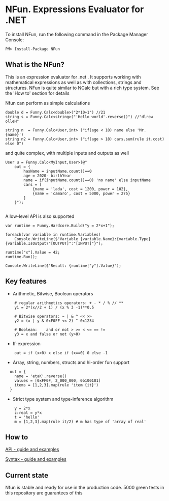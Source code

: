 # NFun. Expressions Evaluator for .NET

To install NFun, run the following command in the Package Manager Console:

```
PM> Install-Package NFun 
```

## What is the NFun?

This is an expression evaluator for .net . It supports working with mathematical expressions as well as with collections, strings and structures. NFun is quite similar to NCalc but with a rich type system.
See the 'How to' section for details

Nfun can perform as simple calculations
```
double d = Funny.Calc<double>("2*10+1") //21  
string s = Funny.Calc<string>("'Hello world'.reverse()") //"dlrow olleH"

string n  = Funny.Calc<User,int> ("if(age < 18) name else 'Mr. {name}')  
string n2 = Funny.Calc<User,int> ("if(age > 18) cars.sum(rule it.cost) else 0")
```

and quite complex, with multiple inputs and outputs as well
```
User u = Funny.Calc<MyInput,User>(@"
	out = {
		hasName = inputName.count()==0
		age = 2020- birthYear
		name = if(inputName.count()==0) 'no name' else inputName
		cars = [
			{name = 'lada', cost = 1200, power = 102},
			{name = 'camaro', cost = 5000, power = 275}
		]
	}");
				     
```
A low-level API is also supported
```
var runtime = Funny.Hardcore.Build("y = 2*x+1");

foreach(var variable in runtime.Variables)
	Console.WriteLine($"Variable {variable.Name}:{variable.Type} {variable.IsOutput?"[OUTPUT]":"[INPUT]"}");

runtime["x"].Value = 42;
runtime.Run();

Console.WriteLine($"Result: {runtime["y"].Value}");

```

## Key features

- Arithmetic, Bitwise, Boolean operators
```	
	# regular arithmetics operators: + - * / % // ** 
	y1 = 2*(x//2 + 1) / (x % 3 -1)**0.5
	
	# Bitwise operators: ~ | & ^ << >> 
	y2 = (x | y & 0xF0FF << 2) ^ 0x1234
	
	# Boolean:    and or not > >= < <= == !=
	y3 = x and false or not (y>0)
```

- If-expression
```
	out = if (x>0) x else if (x==0) 0 else -1
```

- Array, string, numbers, structs and hi-order fun support
```
  out = {
    name = 'etaK'.reverse()
    values = [0xFF0F, 2_000_000, 0b100101]
    items = [1,2,3].map(rule 'item {it}')
  }
```

- Strict type system and type-inference algorithm 

```
    y = 2*x
    z:real = y*x
    t = 'hello'
    m = [1,2,3].map(rule it/2) # m has type of 'array of real'
```

## How to 

[API - guide and examples](https://github.com/tmteam/NFun/blob/master/Examples/ApiUsageExamplesAndExplanation.cs)

[Syntax - guide and examples](https://github.com/tmteam/NFun/blob/master/Examples/SyntaxExamplesAndExplanation.cs)

## Current state

Nfun is stable and ready for use in the production code. 
5000 green tests in this repository are guarantees of this
